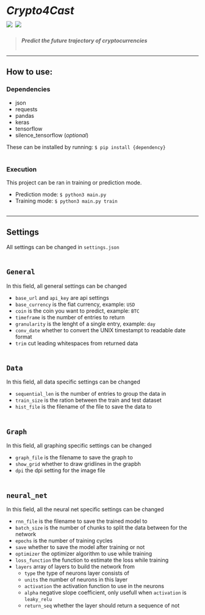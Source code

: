 # ***Crypto4Cast***<br/>[![](https://tokei.rs/b1/github/Xumatro/Crypto4Cast)](https://github.com/Aaronepower/tokei) [![](https://img.shields.io/badge/license-MIT-brightgreen)](https://github.com/Xumatro/Crypto4Cast/blob/main/LICENSE)
> ***Predict the future trajectory of cryptocurrencies***
<br/><br/>

---

## **How to use:**
### Dependencies
- json
- requests
- pandas
- keras
- tensorflow
- silence_tensorflow (*optional*)

These can be installed by running: `$ pip install {dependency}`
<br/><br/>

### Execution
This project can be ran in training or prediction mode.

- Prediction mode: `$ python3 main.py`
- Training mode: `$ python3 main.py train`
<br/><br/>

---

## **Settings**
 All settings can be changed in `settings.json`
<br/><br/>
 
## `General`
In this field, all general settings can be changed

- `base_url` and `api_key` are api settings
- `base_currency` is the fiat currency, example: `USD`
- `coin` is the coin you want to predict, example: `BTC`
- `timeframe` is the number of entries to return
- `granularity` is the lenght of a single entry, example: `day`
- `conv_date` whether to convert the UNIX timestampt to readable date format
- `trim` cut leading whitespaces from returned data
<br/><br/>

## `Data`
In this field, all data specific settings can be changed

- `sequential_len` is the number of entries to group the data in
- `train_size` is the ration between the train and test dataset
- `hist_file` is the filename of the file to save the data to
<br/><br/>

## `Graph`
In this field, all graphing specific settings can be changed

- `graph_file` is the filename to save the graph to
- `show_grid` whether to draw gridlines in the grapbh
- `dpi` the dpi setting for the image file
<br/><br/>

## `neural_net`
In this field, all the neural net specific settings can be changed

- `rnn_file` is the filename to save the trained model to
- `batch_size` is the number of chunks to split the data between for the network
- `epochs` is the number of training cycles
- `save` whether to save the model after training or not
- `optimizer` the optimizer algorithm to use while training
- `loss_function` the function to estimate the loss while training
- `layers` array of layers to build the network from
	- `type` the type of neurons layer consists of
	- `units` the number of neurons in this layer
	- `activation` the activation function to use in the neurons
	- `alpha` negative slope coefficient, only usefull when `activation` is `leaky_relu`
	- `return_seq` whether the layer should return a sequence of not
